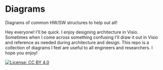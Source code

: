 # Diagrams
Diagrams of common HW/SW structures to help out all!

Hey everyone! I'll be quick. I enjoy designing architecture in Visio. Sometimes when I come across something confusing I'll draw it out in Visio and reference as needed during architecture and design. This repo is a collection of diagrams I feel are useful to all engineers and researchers. I hope you enjoy!

[![License: CC BY 4.0](https://licensebuttons.net/l/by/4.0/80x15.png)](https://creativecommons.org/licenses/by/4.0/)
